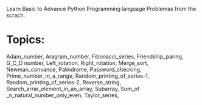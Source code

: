 Learn Basic to Advance Python Programming language Problemas from the scrach.


Topics:
========
Adam_number,
Aragram_number,
Fibonacci_series,
Friendship_paring,
G_C_D number,
Left_rotation,
Right_rotation,
Merge_sort,
Newman_convance,
Palindrome,
Password_checking,
Prime_number_in_a_range,
Random_printing_of_series-1,
Random_printing_of_series-2,
Reverse_string,
Search_arrar_element_in_an_array,
Subarray,
Sum_of _n_natural_number_only_even,
Taylor_series,
